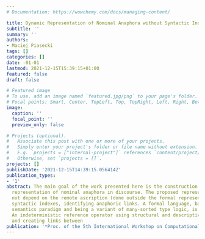 ```yaml
---
# Documentation: https://wowchemy.com/docs/managing-content/

title: Dynamic Representation of Nominal Anaphora without Syntactic Indexing
subtitle: ''
summary: ''
authors:
- Maciej Piasecki
tags: []
categories: []
date: -01-01
lastmod: 2021-12-15T15:39:15+01:00
featured: false
draft: false

# Featured image
# To use, add an image named `featured.jpg/png` to your page's folder.
# Focal points: Smart, Center, TopLeft, Top, TopRight, Left, Right, BottomLeft, Bottom, BottomRight.
image:
  caption: ''
  focal_point: ''
  preview_only: false

# Projects (optional).
#   Associate this post with one or more of your projects.
#   Simply enter your project's folder or file name without extension.
#   E.g. `projects = ["internal-project"]` references `content/project/deep-learning/index.md`.
#   Otherwise, set `projects = []`.
projects: []
publishDate: '2021-12-15T14:39:15.056414Z'
publication_types:
- '1'
abstract: The main goal of the work presented here is the construction of fully compositional
  representation of nominal anaphora in discourse. The proposed representation does
  not depend on the remote ascription (done outside the formal representation) of
  syntactic indexes, identifying anaphoric links. A formal language, based on dynamic
  semantics paradigm and being a variant of many-sorted type logic, is introduced.
  An indeterministic reference operator using structural and descriptive information,
  and creating links between
publication: '*Proc. of the 5th International Workshop on Computational Semantics*'
---
```

